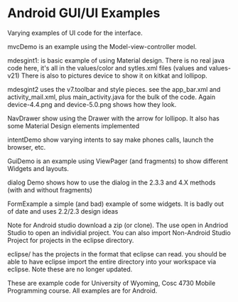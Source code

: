 Android GUI/UI Examples
===========

Varying examples of UI code for the interface.

mvcDemo is an example using the Model-view-controller model.

mdesgint1: is basic example of using Material design.  There is no real java code here, it's all in the values/color and sytles.xml files (values and values-v21)  There is also to pictures device to show it on kitkat and lollipop.

mdesgint2 uses the v7.toolbar and style pieces.  see the app_bar.xml and activity_mail.xml, plus main_activity.java for the bulk of the code.  Again device-4.4.png and device-5.0.png shows how they look.

NavDrawer show using the Drawer with the arrow for lollipop.  It also has some Material Design elements implemented

intentDemo show varying intents to say make phones calls, launch the browser, etc.

GuiDemo is an example using ViewPager (and fragments) to show different Widgets and layouts.

dialog Demo shows how to use the dialog in the 2.3.3 and 4.X methods (with and without fragments)

FormExample a simple (and bad) example of some widgets.  It is badly out of date and uses 2.2/2.3 design ideas


Note for Android studio download a zip (or clone).  The use open in Andriod Studio to open an individial project.  You can also import Non-Android Studio Project for projects in the eclipse directory.

eclipse/  has the projects in the format that eclipse can read.  you should be able to have eclipse import the entire directory into your workspace via eclipse.  Note these are no longer updated.



These are example code for University of Wyoming, Cosc 4730 Mobile Programming course.
All examples are for Android.
